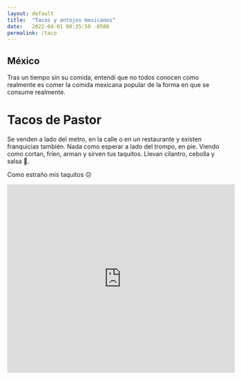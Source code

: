 ```yaml
---
layout: default
title:  "Tacos y antojos mexicanos"
date:   2022-04-01 00:35:50 -0500
permalink: /taco
---
```



## México
Tras un tiempo sin su comida, entendí que no todos conocen como realmente es comer la comida mexicana popular de la forma en que se consume realmente.

# Tacos de Pastor
Se venden a lado del metro, en la calle o en un restaurante y existen franquicias también. Nada como esperar a lado del trompo, en pie. Viendo como cortan, fríen, arman y sirven tus taquitos. Llevan cilantro, cebolla y salsa 💃.

Como estraño mis taquitos ☹️

<iframe src="https://www.facebook.com/plugins/post.php?href=https%3A%2F%2Fwww.facebook.com%2FJoshLandonG%2Fposts%2F10224378202674507&show_text=true&width=500" width="527" height="437" style="border:none;overflow:hidden" scrolling="no" frameborder="0" allowfullscreen="true" allow="autoplay; clipboard-write; encrypted-media; picture-in-picture; web-share"></iframe>
